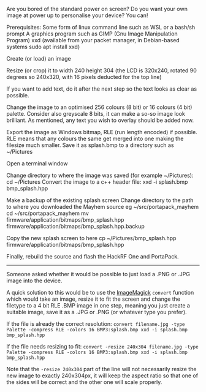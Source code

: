 Are you bored of the standard power on screen?
Do you want your own image at power up to personalise your device?
You can!

Prerequisites:
Some form of linux command line such as WSL or a bash/sh prompt
A graphics program such as GIMP (Gnu Image Manipulation Program)
xxd (available from your packet manager, in Debian-based systems sudo apt install xxd)

Create (or load) an image

Resize (or crop) it to width 240 height 304 (the LCD is 320x240, rotated 90 degrees so 240x320, with 16 pixels deducted for the top line)

If you want to add text, do it after the next step so the text looks as clear as possible.

Change the image to an optimised 256 colours (8 bit) or 16 colours (4 bit) palette. Consider also greyscale 8 bits, it can make a so-so image look brilliant.
As mentioned, any text you wish to overlay should be added now.

Export the image as Windows bitmap, RLE (run length encoded) if possible. RLE means that any colours the same get merged into one making the filesize much smaller.
Save it as splash.bmp to a directory such as ~/Pictures

Open a terminal window

Change directory to where the image was saved (for example ~/Pictures):
cd ~/Pictures
Convert the image to a c++ header file:
xxd -i splash.bmp bmp_splash.hpp

Make a backup of the existing splash screen
Change directory to the path to where you downloaded the Mayhem source eg ~/src/portapack_mayhem
cd ~/src/portapack_mayhem
mv firmware/application/bitmaps/bmp_splash.hpp firmware/application/bitmaps/bmp_splash.hpp.backup

Copy the new splash screen to here
cp ~/Pictures/bmp_splash.hpp firmware/application/bitmaps/bmp_splash.hpp

Finally, rebuild the source and flash the HackRF One and PortaPack.

----------------------
Someone asked whether it would be possible to just load a .PNG or .JPG image into the device.

A quick solution to this would be to use the [ImageMagick](https://imagemagick.org/script/download.php) `convert` function which would take an image, resize it to fit the screen and change the filetype to a 4 bit RLE .BMP image in one step, meaning you just create a suitable image, save it as a .JPG or .PNG (or whatever type you prefer).

If the file is already the correct resolution:
`convert filename.jpg -type Palette -compress RLE -colors 16 BMP3:splash.bmp
xxd -i splash.bmp bmp_splash.hpp`

If the file needs resizing to fit:
`convert -resize 240x304 filename.jpg -type Palette -compress RLE -colors 16 BMP3:splash.bmp
xxd -i splash.bmp bmp_splash.hpp`

Note that the `-resize 240x304` part of the line will not necessarily resize the new image to exactly 240x304px, it will keep the aspect ratio so that one of the sides will be correct and the other one will scale properly.
